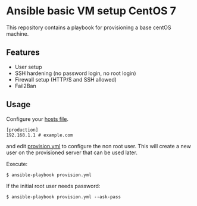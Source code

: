 # Ansible basic VM setup CentOS 7

This repository contains a playbook for provisioning a base centOS machine.

## Features

* User setup
* SSH hardening (no password login, no root login)
* Firewall setup (HTTP/S and SSH allowed)
* Fail2Ban


## Usage

Configure your [hosts file](https://github.com/w-vi/ansible-base-centos/blob/master/hosts).

```
[production]
192.168.1.1 # example.com
```

and edit [provision.yml](https://github.com/w-vi/ansible-base-centos/blob/master/provision.yml)
to configure the non root user. This will create a new user on the
provisioned server that can be used later.

Execute:

```
$ ansible-playbook provision.yml
```

If the initial root user needs password:

```
$ ansible-playbook provision.yml --ask-pass
```
